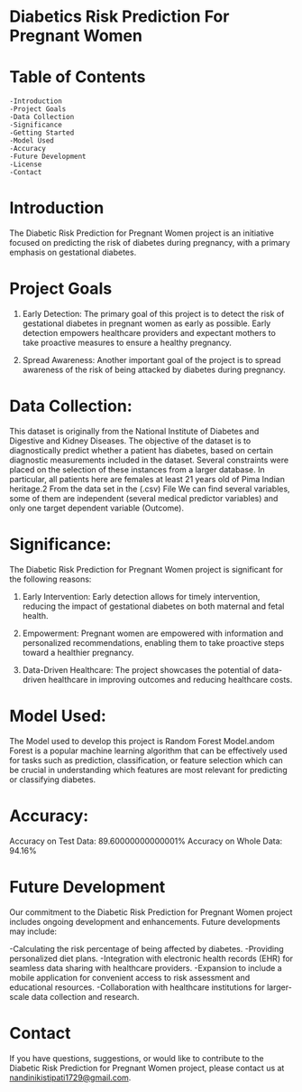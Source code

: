 # Diabetics Risk Prediction For Pregnant Women

# Table of Contents
    -Introduction
    -Project Goals
    -Data Collection
    -Significance
    -Getting Started
    -Model Used
    -Accuracy
    -Future Development
    -License
    -Contact

# Introduction
The Diabetic Risk Prediction for Pregnant Women project is an initiative focused on predicting the risk of diabetes during pregnancy, with a primary emphasis on gestational diabetes.

# Project Goals
1. Early Detection: The primary goal of this project is to detect the risk of gestational diabetes in pregnant women as early as possible. Early detection empowers healthcare providers and expectant mothers to take proactive measures to ensure a healthy pregnancy.

2. Spread Awareness: Another important goal of the project is to spread awareness of the risk of being attacked by diabetes during pregnancy.


# Data Collection: 
This dataset is originally from the National Institute of Diabetes and Digestive and Kidney
Diseases. The objective of the dataset is to diagnostically predict whether a patient has diabetes,
based on certain diagnostic measurements included in the dataset. Several constraints were placed
on the selection of these instances from a larger database. In particular, all patients here are females
at least 21 years old of Pima Indian heritage.2
From the data set in the (.csv) File We can find several variables, some of them are independent
(several medical predictor variables) and only one target dependent variable (Outcome).

# Significance:
The Diabetic Risk Prediction for Pregnant Women project is significant for the following reasons:

1. Early Intervention: Early detection allows for timely intervention, reducing the impact of gestational diabetes on both maternal and fetal health.

2. Empowerment: Pregnant women are empowered with information and personalized recommendations, enabling them to take proactive steps toward a healthier pregnancy.

3. Data-Driven Healthcare: The project showcases the potential of data-driven healthcare in improving outcomes and reducing healthcare costs.

# Model Used:
 The Model used to develop this project is Random Forest Model.andom Forest is a popular machine learning algorithm that can be effectively used for tasks such as prediction, classification, or feature selection which can be crucial in understanding which features are most relevant for predicting or classifying diabetes. 

# Accuracy:
Accuracy on Test Data: 89.60000000000001%
Accuracy on Whole Data: 94.16%
# Future Development
Our commitment to the Diabetic Risk Prediction for Pregnant Women project includes ongoing development and enhancements. Future developments may include:

-Calculating the risk percentage of being affected by diabetes.
-Providing personalized diet plans.
-Integration with electronic health records (EHR) for seamless data sharing with healthcare providers.
-Expansion to include a mobile application for convenient access to risk assessment and educational resources.
-Collaboration with healthcare institutions for larger-scale data collection and research.

# Contact
If you have questions, suggestions, or would like to contribute to the Diabetic Risk Prediction for Pregnant Women project, please contact us at nandinikistipati1729@gmail.com.